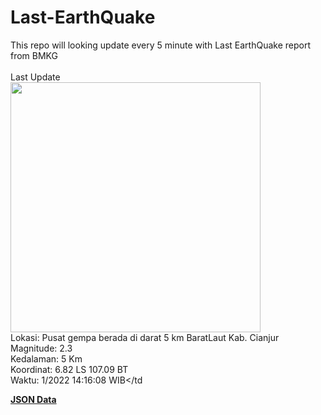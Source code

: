 # Last-EarthQuake
This repo will looking update every 5 minute with Last EarthQuake report from BMKG
<br>
<br>
Last Update
<br>
<img src="https://ews.bmkg.go.id/TEWS/data/20221126141608.mmi.jpg" width="400"/>
<br>
Lokasi: Pusat gempa berada di darat 5 km BaratLaut Kab. Cianjur <br>
Magnitude: 2.3 <br>
Kedalaman: 5 Km <br>
Koordinat: 6.82 LS 107.09 BT <br>
Waktu: 1/2022 14:16:08 WIB</td <br>

<a href="./data/data.json">**JSON Data**</a>
